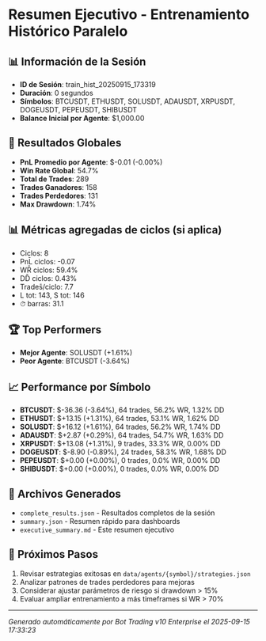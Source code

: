 # Resumen Ejecutivo - Entrenamiento Histórico Paralelo

## 📊 Información de la Sesión
- **ID de Sesión**: train_hist_20250915_173319
- **Duración**: 0 segundos
- **Símbolos**: BTCUSDT, ETHUSDT, SOLUSDT, ADAUSDT, XRPUSDT, DOGEUSDT, PEPEUSDT, SHIBUSDT
- **Balance Inicial por Agente**: $1,000.00

## 🎯 Resultados Globales
- **PnL Promedio por Agente**: $-0.01 (-0.00%)
- **Win Rate Global**: 54.7%
- **Total de Trades**: 289
- **Trades Ganadores**: 158
- **Trades Perdedores**: 131
- **Max Drawdown**: 1.74%

## 📊 Métricas agregadas de ciclos (si aplica)
- Ciclos: 8
- PnL̄ ciclos: -0.07
- WR̄ ciclos: 59.4%
- DD̄ ciclos: 0.43%
- Trades̄/ciclo: 7.7
- L tot: 143, S tot: 146
- ⏱̄ barras: 31.1


## 🏆 Top Performers
- **Mejor Agente**: SOLUSDT (+1.61%)
- **Peor Agente**: BTCUSDT (-3.64%)

## 📈 Performance por Símbolo
- **BTCUSDT**: $-36.36 (-3.64%), 64 trades, 56.2% WR, 1.32% DD
- **ETHUSDT**: $+13.15 (+1.31%), 64 trades, 53.1% WR, 1.62% DD
- **SOLUSDT**: $+16.12 (+1.61%), 64 trades, 56.2% WR, 1.74% DD
- **ADAUSDT**: $+2.87 (+0.29%), 64 trades, 54.7% WR, 1.63% DD
- **XRPUSDT**: $+13.08 (+1.31%), 9 trades, 33.3% WR, 0.00% DD
- **DOGEUSDT**: $-8.90 (-0.89%), 24 trades, 58.3% WR, 1.68% DD
- **PEPEUSDT**: $+0.00 (+0.00%), 0 trades, 0.0% WR, 0.00% DD
- **SHIBUSDT**: $+0.00 (+0.00%), 0 trades, 0.0% WR, 0.00% DD

## 📁 Archivos Generados
- `complete_results.json` - Resultados completos de la sesión
- `summary.json` - Resumen rápido para dashboards
- `executive_summary.md` - Este resumen ejecutivo

## 🎯 Próximos Pasos
1. Revisar estrategias exitosas en `data/agents/{symbol}/strategies.json`
2. Analizar patrones de trades perdedores para mejoras
3. Considerar ajustar parámetros de riesgo si drawdown > 15%
4. Evaluar ampliar entrenamiento a más timeframes si WR > 70%

---
*Generado automáticamente por Bot Trading v10 Enterprise el 2025-09-15 17:33:23*
